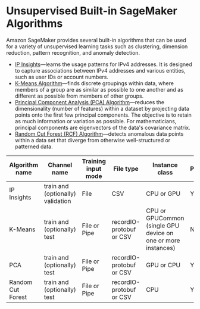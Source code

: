 # Unsupervised Built\-in SageMaker Algorithms<a name="algorithms-unsupervised"></a>

Amazon SageMaker provides several built\-in algorithms that can be used for a variety of unsupervised learning tasks such as clustering, dimension reduction, pattern recognition, and anomaly detection\.
+ [IP Insights](ip-insights.md)—learns the usage patterns for IPv4 addresses\. It is designed to capture associations between IPv4 addresses and various entities, such as user IDs or account numbers\.
+ [K\-Means Algorithm](k-means.md)—finds discrete groupings within data, where members of a group are as similar as possible to one another and as different as possible from members of other groups\.
+ [Principal Component Analysis \(PCA\) Algorithm](pca.md)—reduces the dimensionality \(number of features\) within a dataset by projecting data points onto the first few principal components\. The objective is to retain as much information or variation as possible\. For mathematicians, principal components are eigenvectors of the data's covariance matrix\.
+ [Random Cut Forest \(RCF\) Algorithm](randomcutforest.md)—detects anomalous data points within a data set that diverge from otherwise well\-structured or patterned data\.


| Algorithm name | Channel name | Training input mode | File type | Instance class | Parallelizable | 
| --- | --- | --- | --- | --- | --- | 
| IP Insights | train and \(optionally\) validation | File | CSV | CPU or GPU | Yes | 
| K\-Means | train and \(optionally\) test | File or Pipe | recordIO\-protobuf or CSV | CPU or GPUCommon \(single GPU device on one or more instances\) | No | 
| PCA | train and \(optionally\) test | File or Pipe | recordIO\-protobuf or CSV | GPU or CPU | Yes | 
| Random Cut Forest | train and \(optionally\) test | File or Pipe | recordIO\-protobuf or CSV | CPU | Yes | 
